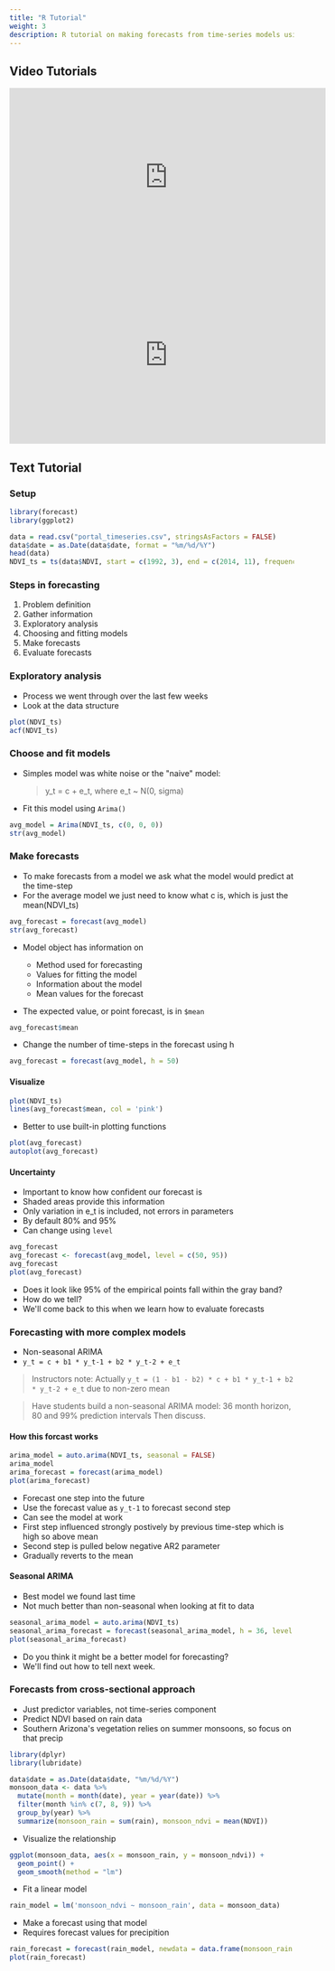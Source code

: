 ```yaml
---
title: "R Tutorial"
weight: 3
description: R tutorial on making forecasts from time-series models using the forecast package
---
```


## Video Tutorials

<iframe width="560" height="315" src="https://www.youtube-nocookie.com/embed/kyPg3jV4pJ8" frameborder="0" allow="accelerometer; autoplay; clipboard-write; encrypted-media; gyroscope; picture-in-picture" allowfullscreen></iframe>

<iframe width="560" height="315" src="https://www.youtube-nocookie.com/embed/govzki35PIQ" frameborder="0" allow="accelerometer; autoplay; clipboard-write; encrypted-media; gyroscope; picture-in-picture" allowfullscreen></iframe>

## Text Tutorial

### Setup

```r
library(forecast)
library(ggplot2)

data = read.csv("portal_timeseries.csv", stringsAsFactors = FALSE)
data$date = as.Date(data$date, format = "%m/%d/%Y")
head(data)
NDVI_ts = ts(data$NDVI, start = c(1992, 3), end = c(2014, 11), frequency = 12)
```

### Steps in forecasting

1. Problem definition
2. Gather information
3. Exploratory analysis
4. Choosing and fitting models
5. Make forecasts
6. Evaluate forecasts

### Exploratory analysis

* Process we went through over the last few weeks
* Look at the data structure

```r
plot(NDVI_ts)
acf(NDVI_ts)
```

### Choose and fit models

* Simples model was white noise or the "naive" model:

  > y_t = c + e_t, where e_t ~ N(0, sigma)

* Fit this model using `Arima()`

```r
avg_model = Arima(NDVI_ts, c(0, 0, 0))
str(avg_model)
```


### Make forecasts

* To make forecasts from a model we ask what the model would predict at the time-step
* For the average model we just need to know what c is, which is just the mean(NDVI_ts)

```r
avg_forecast = forecast(avg_model)
str(avg_forecast)
```

* Model object has information on
  * Method used for forecasting
  * Values for fitting the model
  * Information about the model
  * Mean values for the forecast

* The expected value, or point forecast, is in `$mean`

```r
avg_forecast$mean
```

* Change the number of time-steps in the forecast using h

```r
avg_forecast = forecast(avg_model, h = 50)
```

#### Visualize

```r
plot(NDVI_ts)
lines(avg_forecast$mean, col = 'pink')
```


* Better to use built-in plotting functions

```r
plot(avg_forecast)
autoplot(avg_forecast)
```


#### Uncertainty

* Important to know how confident our forecast is
* Shaded areas provide this information
* Only variation in e_t is included, not errors in parameters
* By default 80% and 95%
* Can change using `level`

```r
avg_forecast
avg_forecast <- forecast(avg_model, level = c(50, 95))
avg_forecast
plot(avg_forecast)
```

* Does it look like 95% of the empirical points fall within the gray band?
* How do we tell?
* We'll come back to this when we learn how to evaluate forecasts

### Forecasting with more complex models

* Non-seasonal ARIMA
* `y_t = c + b1 * y_t-1 + b2 * y_t-2 + e_t`

> Instructors note: Actually `y_t = (1 - b1 - b2) * c + b1 * y_t-1 + b2 * y_t-2 + e_t` due to non-zero mean

> Have students build a non-seasonal ARIMA model: 36 month horizon, 80 and 99% prediction intervals
> Then discuss.

#### How this forcast works

```r
arima_model = auto.arima(NDVI_ts, seasonal = FALSE)
arima_model
arima_forecast = forecast(arima_model)
plot(arima_forecast)
```

* Forecast one step into the future
* Use the forecast value as `y_t-1` to forecast second step
* Can see the model at work
* First step influenced strongly postively by previous time-step which is high so above mean
* Second step is pulled below negative AR2 parameter
* Gradually reverts to the mean

#### Seasonal ARIMA

* Best model we found last time
* Not much better than non-seasonal when looking at fit to data

```r
seasonal_arima_model = auto.arima(NDVI_ts)
seasonal_arima_forecast = forecast(seasonal_arima_model, h = 36, level = c(80, 99))
plot(seasonal_arima_forecast)
```
* Do you think it might be a better model for forecasting?
* We'll find out how to tell next week.

### Forecasts from cross-sectional approach

* Just predictor variables, not time-series component
* Predict NDVI based on rain data
* Southern Arizona's vegetation relies on summer monsoons, so focus on that precip

```r
library(dplyr)
library(lubridate)

data$date = as.Date(data$date, "%m/%d/%Y")
monsoon_data <- data %>%
  mutate(month = month(date), year = year(date)) %>% 
  filter(month %in% c(7, 8, 9)) %>%
  group_by(year) %>%
  summarize(monsoon_rain = sum(rain), monsoon_ndvi = mean(NDVI))
```

* Visualize the relationship

```r
ggplot(monsoon_data, aes(x = monsoon_rain, y = monsoon_ndvi)) +
  geom_point() +
  geom_smooth(method = "lm")
```

* Fit a linear model

```r
rain_model = lm('monsoon_ndvi ~ monsoon_rain', data = monsoon_data)
```

* Make a forecast using that model
* Requires forecast values for precipition

```r
rain_forecast = forecast(rain_model, newdata = data.frame(monsoon_rain = c(120, 226, 176, 244)))
plot(rain_forecast)
```
